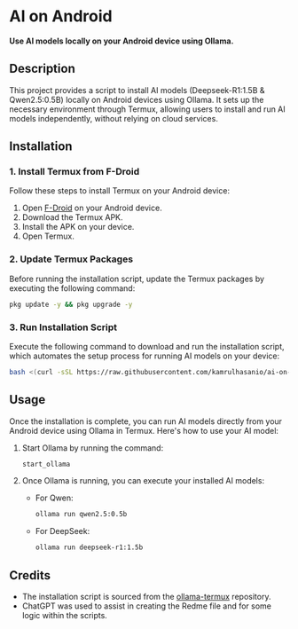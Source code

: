 # AI on Android
**Use AI models locally on your Android device using Ollama.**

## Description
This project provides a script to install AI models (Deepseek-R1:1.5B & Qwen2.5:0.5B) locally on Android devices using Ollama. It sets up the necessary environment through Termux, allowing users to install and run AI models independently, without relying on cloud services.

## Installation

### 1. Install Termux from F-Droid
Follow these steps to install Termux on your Android device:
1. Open [F-Droid](https://f-droid.org/packages/com.termux/) on your Android device.
2. Download the Termux APK.
3. Install the APK on your device.
4. Open Termux.

### 2. Update Termux Packages
Before running the installation script, update the Termux packages by executing the following command:

```bash
pkg update -y && pkg upgrade -y
```

### 3. Run Installation Script
Execute the following command to download and run the installation script, which automates the setup process for running AI models on your device:

```bash
bash <(curl -sSL https://raw.githubusercontent.com/kamrulhasanio/ai-on-android/main/AIM-installer.sh)
```

## Usage

Once the installation is complete, you can run AI models directly from your Android device using Ollama in Termux. Here's how to use your AI model:

1. Start Ollama by running the command:

    ```bash
    start_ollama
    ```

2. Once Ollama is running, you can execute your installed AI models:
    - For Qwen:

        ```bash
        ollama run qwen2.5:0.5b
        ```

    - For DeepSeek:

        ```bash
        ollama run deepseek-r1:1.5b
        ```

## Credits
- The installation script is sourced from the [ollama-termux](https://github.com/ollama-termux) repository.
- ChatGPT was used to assist in creating the Redme file and for some logic within the scripts.
